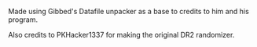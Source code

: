 Made using Gibbed's Datafile unpacker as a base to credits to him and his program.

Also credits to PKHacker1337 for making the original DR2 randomizer.
